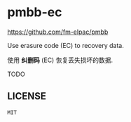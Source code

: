 # pmbb-ec

<https://github.com/fm-elpac/pmbb>

Use erasure code (EC) to recovery data.

使用 **纠删码** (EC) 恢复丢失损坏的数据.

TODO

## LICENSE

`MIT`
